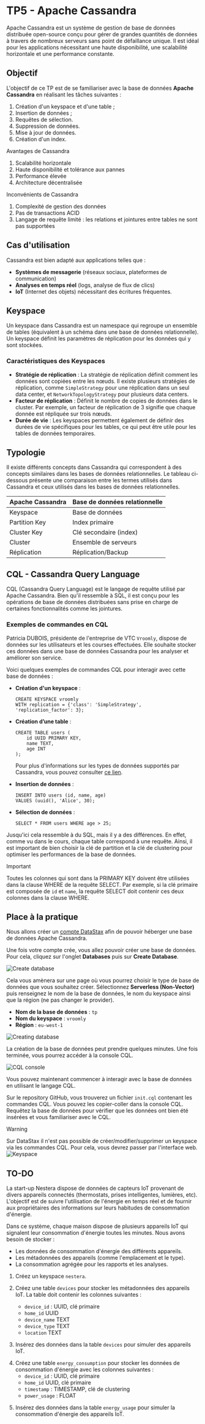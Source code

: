 # TP5 - Apache Cassandra

Apache Cassandra est un système de gestion de base de données distribuée open-source conçu pour gérer de grandes quantités de données à travers de nombreux serveurs sans point de défaillance unique. Il est idéal pour les applications nécessitant une haute disponibilité, une scalabilité horizontale et une performance constante.

## Objectif

L'objectif de ce TP est de se familiariser avec la base de données **Apache Cassandra** en réalisant les tâches suivantes :
1. Création d'un keyspace et d'une table ;
2. Insertion de données ;
3. Requêtes de sélection.
4. Suppression de données.
5. Mise à jour de données.
6. Création d'un index.

<!--
Avantages de Cassandra

1. **Scalabilité horizontale** : 
   - Cassandra permet d'ajouter de nouveaux nœuds sans interruption de service. Cette scalabilité horizontale permet de traiter de grandes quantités de données en ajoutant des ressources plutôt qu'en augmentant la puissance des serveurs existants.
   
2. **Haute disponibilité et tolérance aux pannes** : 
   - Les données sont réparties et répliquées sur plusieurs nœuds, ce qui garantit la continuité du service même si un ou plusieurs nœuds tombent en panne.
   
3. **Performance élevée** :
   - Cassandra offre des performances optimisées pour les opérations d'écriture, ce qui en fait une excellente solution pour les applications nécessitant des écritures rapides et fréquentes.
   
4. **Architecture décentralisée** :
   - Il n’y a pas de maître dans un cluster Cassandra, chaque nœud peut traiter les requêtes, ce qui réduit le risque de points de défaillance uniques.

Inconvénients de Cassandra

1. **Complexité de gestion des données** : 
   - Les relations et jointures entre tables ne sont pas supportées, ce qui peut complexifier la gestion de données fortement inter-reliées.
   
2. **Pas de transactions ACID** : 
   - Cassandra n'est pas conforme aux transactions ACID (Atomicité, Cohérence, Isolation, Durabilité), limitant son utilisation pour les applications nécessitant une cohérence stricte.

3. **Langage de requête limité** : 
   - Cassandra utilise CQL (Cassandra Query Language) qui, bien que similaire à SQL, n’offre pas toutes les fonctionnalités relationnelles (jointures, sous-requêtes, etc.).
-->

Avantages de Cassandra
1. Scalabilité horizontale
2. Haute disponibilité et tolérance aux pannes  
3. Performance élevée 
4. Architecture décentralisée

Inconvénients de Cassandra
1. Complexité de gestion des données
2. Pas de transactions ACID
3. Langage de requête limité : les relations et jointures entre tables ne sont pas supportées

## Cas d'utilisation

Cassandra est bien adapté aux applications telles que :
- **Systèmes de messagerie** (réseaux sociaux, plateformes de communication)
- **Analyses en temps réel** (logs, analyse de flux de clics)
- **IoT** (Internet des objets) nécessitant des écritures fréquentes.
## Keyspace

Un keyspace dans Cassandra est un namespace qui regroupe un ensemble de tables (équivalent à un schéma dans une base de données relationnelle). Un keyspace définit les paramètres de réplication pour les données qui y sont stockées.

### Caractéristiques des Keyspaces

- **Stratégie de réplication** : La stratégie de réplication définit comment les données sont copiées entre les nœuds. Il existe plusieurs stratégies de réplication, comme `SimpleStrategy` pour une réplication dans un seul data center, et `NetworkTopologyStrategy` pour plusieurs data centers.
- **Facteur de réplication** : Définit le nombre de copies de données dans le cluster. Par exemple, un facteur de réplication de 3 signifie que chaque donnée est répliquée sur trois nœuds.
- **Durée de vie** : Les keyspaces permettent également de définir des durées de vie spécifiques pour les tables, ce qui peut être utile pour les tables de données temporaires.

## Typologie

Il existe différents concepts dans Cassandra qui correspondent à des concepts similaires dans les bases de données relationnelles. Le tableau ci-dessous présente une comparaison entre les termes utilisés dans Cassandra et ceux utilisés dans les bases de données relationnelles.

| Apache Cassandra | Base de données relationnelle |
|------------------|-------------------------------|
| Keyspace         | Base de données               |
| Partition Key    | Index primaire                |
| Cluster Key      | Clé secondaire (index)        |
| Cluster          | Ensemble de serveurs          |
| Réplication      | Réplication/Backup            |

## CQL - Cassandra Query Language

CQL (Cassandra Query Language) est le langage de requête utilisé par Apache Cassandra. Bien qu'il ressemble à SQL, il est conçu pour les opérations de base de données distribuées sans prise en charge de certaines fonctionnalités comme les jointures.

### Exemples de commandes en CQL

Patricia DUBOIS, présidente de l'entreprise de VTC `Vroomly`, dispose de données sur les utilisateurs et les courses effectuées. Elle souhaite stocker ces données dans une base de données Cassandra pour les analyser et améliorer son service.

Voici quelques exemples de commandes CQL pour interagir avec cette base de données :

- **Création d'un keyspace** :
    ```cql
    CREATE KEYSPACE vroomly
    WITH replication = {'class': 'SimpleStrategy', 'replication_factor': 3};
    ```

- **Création d’une table** :
    ```cql
    CREATE TABLE users (
        id UUID PRIMARY KEY,
        name TEXT,
        age INT
    );
    ```
  Pour plus d'informations sur les types de données supportés par Cassandra, vous pouvez consulter [ce lien](https://cassandra.apache.org/doc/latest/cql/types.html).
- **Insertion de données** :
    ```cql
    INSERT INTO users (id, name, age) 
    VALUES (uuid(), 'Alice', 30);
    ```

- **Sélection de données** :
    ```cql
    SELECT * FROM users WHERE age > 25;
    ```
Jusqu'ici cela ressemble à du SQL, mais il y a des différences. En effet, comme vu dans le cours, chaque table correspond à une requête. Ainsi, il est important de bien choisir la clé de partition et la clé de clustering pour optimiser les performances de la base de données.

> [!IMPORTANT]
> Toutes les colonnes qui sont dans la PRIMARY KEY doivent être utilisées dans la clause WHERE de la requête SELECT.
> Par exemple, si la clé primaire est composée de `id` et `name`, la requête SELECT doit contenir ces deux colonnes dans la clause WHERE.

## Place à la pratique

Nous allons créer un [compte DataStax](https://astra.datastax.com/signup) afin de pouvoir héberger une base de données Apache Cassandra.

Une fois votre compte crée, vous allez pouvoir créer une base de données. Pour cela, cliquez sur l'onglet **Databases** puis sur **Create Database**.

![Create database](img/create-database.png)

Cela vous amènera sur une page où vous pourrez choisir le type de base de données que vous souhaitez créer. Sélectionnez **Serverless (Non-Vector)** puis renseignez le nom de la base de données, le nom du keyspace ainsi que la région (ne pas changer le provider).

- **Nom de la base de données** : `tp`
- **Nom du keyspace** : `vroomly`
- **Région** : `eu-west-1`

![Creating database](img/creating-database.png)

La création de la base de données peut prendre quelques minutes. Une fois terminée, vous pourrez accéder à la console CQL.

![CQL console](img/describe-keyspace.png)

Vous pouvez maintenant commencer à interagir avec la base de données en utilisant le langage CQL.

Sur le repository GitHub, vous trouverez un fichier `init.cql` contenant les commandes CQL. Vous pouvez les copier-coller dans la console CQL. Requêtez la base de données pour vérifier que les données ont bien été insérées et vous familiariser avec le CQL.

> [!WARNING]
> Sur DataStax il n'est pas possible de créer/modifier/supprimer un keyspace via les commandes CQL. Pour cela, vous devrez passer par l'interface web.
> ![Keyspace](img/create-keyspace.png)

## TO-DO

La start-up Nestera dispose de données de capteurs IoT provenant de divers appareils connectés (thermostats, prises intelligentes, lumières, etc). L'objectif est de suivre l'utilisation de l'énergie en temps réel et de fournir aux propriétaires des informations sur leurs habitudes de consommation d'énergie.

Dans ce système, chaque maison dispose de plusieurs appareils IoT qui signalent leur consommation d'énergie toutes les minutes. Nous avons besoin de stocker :
- Les données de consommation d'énergie des différents appareils.
- Les métadonnées des appareils (comme l'emplacement et le type).
- La consommation agrégée pour les rapports et les analyses.

1. Créez un keyspace `nestera`.

2. Créez une table `devices` pour stocker les métadonnées des appareils IoT. La table doit contenir les colonnes suivantes :
   - `device_id` : UUID, clé primaire
   - `home_id` UUID
   - `device_name` TEXT
   - `device_type` TEXT
   - `location` TEXT
<!--
CREATE TABLE IF NOT EXISTS nestera.devices (
    device_id UUID PRIMARY KEY,
    home_id UUID,
    device_name TEXT,
    device_type TEXT,
    location TEXT
);
-->

3. Insérez des données dans la table `devices` pour simuler des appareils IoT.
<!--
INSERT INTO nestera.devices (device_id, home_id, device_name, device_type, location)
VALUES (uuid(), uuid(), 'Living Room Thermostat', 'thermostat', 'living room');

INSERT INTO nestera.devices (device_id, home_id, device_name, device_type, location)
VALUES (uuid(), uuid(), 'Kitchen Smart Plug', 'smart_plug', 'kitchen');
-->

4. Créez une table `energy_consumption` pour stocker les données de consommation d'énergie avec les colonnes suivantes :
   - `device_id` : UUID, clé primaire
   - `home_id` UUID, clé primaire
   - `timestamp` : TIMESTAMP, clé de clustering
   - `power_usage` : FLOAT
<!--
CREATE TABLE IF NOT EXISTS nestera.energy_consumption (
    device_id UUID,
    home_id UUID,
    timestamp TIMESTAMP,
    power_usage FLOAT,
    PRIMARY KEY ((home_id, device_id), timestamp)
) WITH CLUSTERING ORDER BY (timestamp DESC);
-->
5. Insérez des données dans la table `energy_usage` pour simuler la consommation d'énergie des appareils IoT. 
<!--
1. Créez un index sur la colonne `device_id` de la table `energy_usage`.
2. Supprimez les données de consommation d'énergie pour un appareil spécifique.
3. Mettez à jour les métadonnées d'un appareil IoT.
4. Requêtez la base de données pour obtenir la consommation d'énergie agrégée par jour pour un appareil spécifique.
5. Requêtez la base de données pour obtenir la consommation d'énergie agrégée par type d'appareil.
6. Requêtez la base de données pour obtenir la consommation d'énergie agrégée par emplacement.
7. Supprimez les données de consommation d'énergie pour un appareil spécifique.
8. Mettez à jour les métadonnées d'un appareil IoT.
9. Requêtez la base de données pour obtenir la consommation d'énergie agrégée par jour pour un appareil spécifique.
10. Requêtez la base de données pour obtenir la consommation d'énergie agrégée par type d'appareil.
11. Requêtez la base de données pour obtenir la consommation d'énergie agrégée par emplacement.
12. Supprimez les données de consommation d'énergie pour un appareil spécifique.
-->